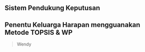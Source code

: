 ## Sistem Pendukung Keputusan
## Penentu Keluarga Harapan mengguanakan Metode **TOPSIS & WP**

> Wendy
